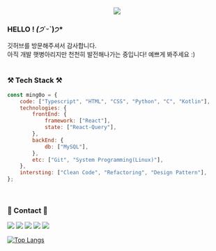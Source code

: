 <div>
<h1 align="center">
  <a href="https://git.io/typing-svg">
    <img src="https://readme-typing-svg.herokuapp.com/?lines=Hi,+There!+👋;This+is+Ming0o,+Software+major💻;Nice+to+meet+you!&center=true&size=20">
  </a>
</h1>

 ### HELLO ! *(੭*ˊᵕˋ)੭*
  깃허브를 방문해주셔서 감사합니다. <br>
  아직 개발 햇병아리지만 천천히 발전해나가는 중입니다! 예쁘게 봐주세요 :) <br>
  <br>

  ### ⚒️ Tech Stack ⚒️
```js
const ming0o = {
    code: ["Typescript", "HTML", "CSS", "Python", "C", "Kotlin"],
    technologies: {
        frontEnd: {
            framework: ["React"],
            state: ["React-Query"],
        },
        backEnd: {
            db: ["MySQL"],
        },
        etc: ["Git", "System Programming(Linux)"],
    },
    intersting: ["Clean Code", "Refactoring", "Design Pattern"],
};
```
<br>

 ### 📧 Contact 📧
  <a href="https://velog.io/@ming0o" target="_blank"><img src="https://img.shields.io/badge/Velog-20c997?style=flat-square&logo=Velog&logoColor=white"/></a>
  <a href="https://blog.naver.com/bb_olive" target="_blank"><img src="https://img.shields.io/badge/Blog-339933?style=flat-square&logo=Naver&logoColor=white"/></a>
  <a href="isha3992@gmail.com" target="_blank"><img src="https://img.shields.io/badge/Gmail-E34F26?style=flat-square&logo=Gmail&logoColor=white"/></a>
  <a href="bb_olive@naver.com" target="_blank"><img src="https://img.shields.io/badge/Email-339933?style=flat-square&logo=Naver&logoColor=white"/></a>
  <a href="https://github.com/ming0o" target="_blank"><img src="https://img.shields.io/badge/Github-232F3E?style=flat-square&logo=Github&logoColor=white"/></a>
  <br>
  
[![Top Langs](https://github-readme-stats.vercel.app/api/top-langs/?username=ming0o)](https://github.com/ming0o/github-readme-stats)
<br>

